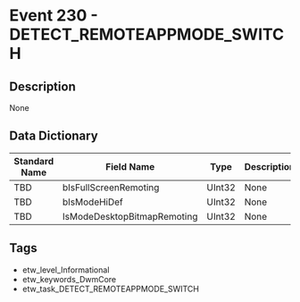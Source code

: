 # Event 230 - DETECT_REMOTEAPPMODE_SWITCH

## Description
None

## Data Dictionary
|Standard Name|Field Name|Type|Description|Sample Value|
|---|---|---|---|---|
|TBD|bIsFullScreenRemoting|UInt32|None|`None`|
|TBD|bIsModeHiDef|UInt32|None|`None`|
|TBD|IsModeDesktopBitmapRemoting|UInt32|None|`None`|

## Tags
* etw_level_Informational
* etw_keywords_DwmCore
* etw_task_DETECT_REMOTEAPPMODE_SWITCH